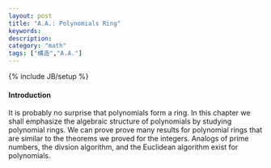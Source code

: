 ```yaml
---
layout: post
title: "A.A.: Polynomials Ring"
keywords:  
description: 
category: "math"
tags: ["構造","A.A."]
---
```

{% include JB/setup %}

#### Introduction
 It is probably no surprise that polynomials form a ring. In this chapter we
 shall emphasize the algebraic structure of polynomials by studying polynomial
 rings. We can prove prove many results for polynomial rings that are similar to
 the theorems we proved for the integers.  Analogs of prime numbers, the divsion
 algorithm, and the Euclidean algorithm exist for polynomials.


